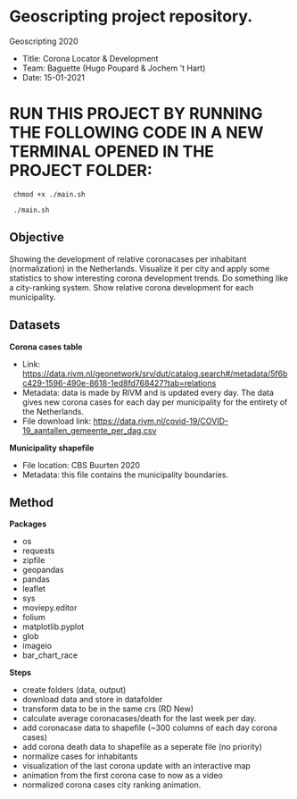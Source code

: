 # Geoscripting project repository.
Geoscripting 2020 
- Title: Corona Locator & Development
- Team: Baguette (Hugo Poupard & Jochem 't Hart)
- Date: 15-01-2021

# RUN THIS PROJECT BY RUNNING THE FOLLOWING CODE IN A NEW TERMINAL OPENED IN THE PROJECT FOLDER:
` chmod +x ./main.sh`

` ./main.sh`

## Objective
Showing the development of relative coronacases per inhabitant (normalization) in the Netherlands. Visualize it per city and apply some statistics to show interesting corona development trends. Do something like a city-ranking system. Show relative corona development for each municipality.

## Datasets
**Corona cases table**
- Link: https://data.rivm.nl/geonetwork/srv/dut/catalog.search#/metadata/5f6bc429-1596-490e-8618-1ed8fd768427?tab=relations
- Metadata: data is made by RIVM and is updated every day. The data gives new corona cases for each day per municipality for the entirety of the Netherlands.
- File download link: https://data.rivm.nl/covid-19/COVID-19_aantallen_gemeente_per_dag.csv

**Municipality shapefile**
- File location: CBS Buurten 2020
- Metadata: this file contains the municipality boundaries.

## Method
**Packages**
- os
- requests
- zipfile 
- geopandas
- pandas
- leaflet
- sys
- moviepy.editor
- folium
- matplotlib.pyplot
- glob
- imageio
- bar_chart_race

**Steps**
- create folders (data, output)
- download data and store in datafolder
- transform data to be in the same crs (RD New)
- calculate average coronacases/death for the last week per day.
- add coronacase data to shapefile (~300 columns of each day corona cases)
- add corona death data to shapefile as a seperate file (no priority)
- normalize cases for inhabitants
- visualization of the last corona update with an interactive map
- animation from the first corona case to now as a video
- normalized corona cases city ranking animation.

